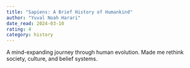 ```yaml
---
title: "Sapiens: A Brief History of Humankind"
author: "Yuval Noah Harari"
date_read: 2024-03-10
rating: 4
category: history
---
```


A mind-expanding journey through human evolution. Made me rethink society, culture, and belief systems.